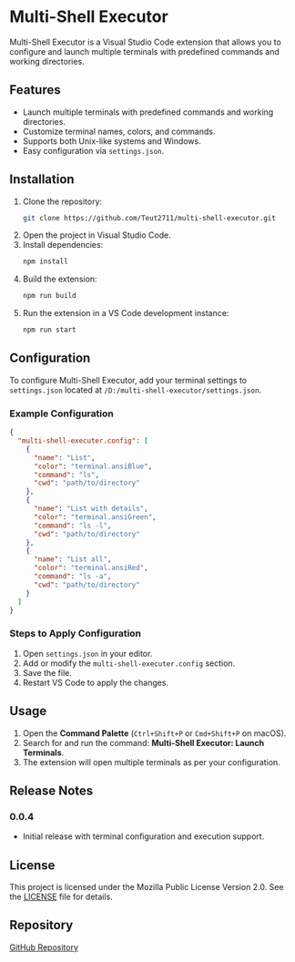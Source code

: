 # Multi-Shell Executor

Multi-Shell Executor is a Visual Studio Code extension that allows you to configure and launch multiple terminals with predefined commands and working directories.

## Features

- Launch multiple terminals with predefined commands and working directories.
- Customize terminal names, colors, and commands.
- Supports both Unix-like systems and Windows.
- Easy configuration via `settings.json`.

## Installation

1. Clone the repository:
   ```sh
   git clone https://github.com/Teut2711/multi-shell-executor.git
   ```
2. Open the project in Visual Studio Code.
3. Install dependencies:
   ```sh
   npm install
   ```
4. Build the extension:
   ```sh
   npm run build
   ```
5. Run the extension in a VS Code development instance:
   ```sh
   npm run start
   ```

## Configuration

To configure Multi-Shell Executor, add your terminal settings to `settings.json` located at `/D:/multi-shell-executor/settings.json`.

### Example Configuration

```json
{
  "multi-shell-executer.config": [
    {
      "name": "List",
      "color": "terminal.ansiBlue",
      "command": "ls",
      "cwd": "path/to/directory"
    },
    {
      "name": "List with details",
      "color": "terminal.ansiGreen",
      "command": "ls -l",
      "cwd": "path/to/directory"
    },
    {
      "name": "List all",
      "color": "terminal.ansiRed",
      "command": "ls -a",
      "cwd": "path/to/directory"
    }
  ]
}
```

### Steps to Apply Configuration

1. Open `settings.json` in your editor.
2. Add or modify the `multi-shell-executer.config` section.
3. Save the file.
4. Restart VS Code to apply the changes.

## Usage

1. Open the **Command Palette** (`Ctrl+Shift+P` or `Cmd+Shift+P` on macOS).
2. Search for and run the command: **Multi-Shell Executor: Launch Terminals**.
3. The extension will open multiple terminals as per your configuration.


## Release Notes

### 0.0.4
- Initial release with terminal configuration and execution support.

## License

This project is licensed under the Mozilla Public License Version 2.0. See the [LICENSE](LICENSE) file for details.

## Repository

[GitHub Repository](https://github.com/Teut2711/multi-shell-executor)

